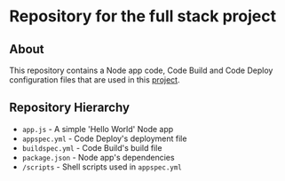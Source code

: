 # Repository for the full stack project

## About
This repository contains a Node app code, Code Build and Code Deploy configuration files that are used in this <a href="https://github.com/YU88John/codepipeline-proj1">project</a>.

## Repository Hierarchy
- `app.js` - A simple 'Hello World' Node app
- `appspec.yml` - Code Deploy's deployment file
- `buildspec.yml` - Code Build's build file
- `package.json` - Node app's dependencies
- `/scripts` - Shell scripts used in `appspec.yml`